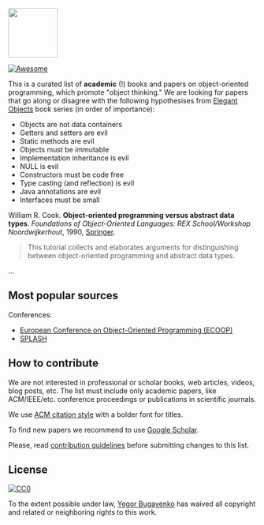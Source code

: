 <img src="http://cf.jare.io/?u=http%3A%2F%2Fwww.yegor256.com%2Fimages%2Fbooks%2Felegant-objects%2Fcactus.svg" height="100px" />

[![Awesome](https://cdn.rawgit.com/sindresorhus/awesome/d7305f38d29fed78fa85652e3a63e154dd8e8829/media/badge.svg)](https://github.com/sindresorhus/awesome)

This is a curated list of **academic** (!) books and papers on
object-oriented programming, which promote "object thinking."
We are looking for papers that go along or disagree with the following
hypothesises from [Elegant Objects](http://www.yegor256.com/elegant-objects.html)
book series (in order of importance):

  * Objects are not data containers
  * Getters and setters are evil
  * Static methods are evil
  * Objects must be immutable
  * Implementation inheritance is evil
  * NULL is evil
  * Constructors must be code free
  * Type casting (and reflection) is evil
  * Java annotations are evil
  * Interfaces must be small

William R. Cook.
**Object-oriented programming versus abstract data types**.
_Foundations of Object-Oriented Languages: REX School/Workshop Noordwijkerhout_,
1990,
[Springer](https://link.springer.com/chapter/10.1007/BFb0019443).

> This tutorial collects and elaborates arguments for distinguishing between object-oriented programming and abstract data types.

...

## Most popular sources

Conferences:

  * [European Conference on Object-Oriented Programming (ECOOP)](http://www.ecoop.org/)
  * [SPLASH](https://www.splashcon.org/)

## How to contribute

We are not interested in professional or scholar
books, web articles, videos, blog posts, etc. The list must include
only academic papers, like ACM/IEEE/etc. conference proceedings or
publications in scientific journals.

We use [ACM citation style](http://www.acm.org/publications/authors/reference-formatting) with a bolder font for titles.

To find new papers we recommend to use
[Google Scholar](https://scholar.google.com.ua/schhp).

Please, read [contribution guidelines](https://github.com/sindresorhus/awesome/blob/master/contributing.md)
before submitting changes to this list.

## License

[![CC0](https://i.creativecommons.org/p/zero/1.0/88x31.png)](https://creativecommons.org/publicdomain/zero/1.0/)

To the extent possible under law, [Yegor Bugayenko](http://www.yegor256.com)
has waived all copyright and related or neighboring rights to this work.
